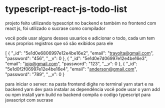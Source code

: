 # typescript-react-js-todo-list

projeto feito utilizando typescript no backend e também no frontend com react js, foi utilizado o sucrase como compilador

você pode usar alguns desses usuarios e adicionar o todo, cada um tem seus proprios registros que só são exibidos para ele

[
  {
    "_id": "5e1d0e6806997e12e4be16e2",
    "email": "travolta@gmail.com",
    "password": "456",
    "__v": 0
  },
  {
    "_id": "5e1d0e7d06997e12e4be16e3",
    "email": "jojo@gmail.com",
    "password": "123",
    "__v": 0
  },
  {
    "_id": "5e1d0f2f06997e12e4be16e4",
    "email": "anderson@gmail.com",
    "password": "789",
    "__v": 0
  }
  
  
  para iniciar o server: na pasta frontend digite no terminal yarn start e na backend yarn dev
  para instalar as dependência  você pode usar o yarn add ou npm install
  yarn build no backend compila o codigo typescript para javascript com sucrase
